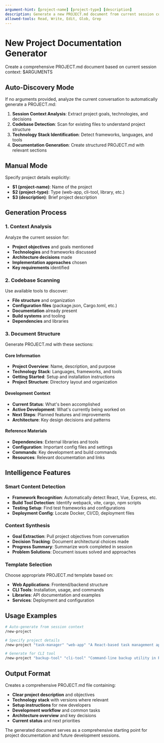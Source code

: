 ```yaml
---
argument-hint: [project-name] [project-type] [description]
description: Generate a new PROJECT.md document from current session context
allowed-tools: Read, Write, Edit, Glob, Grep
---
```


# New Project Documentation Generator

Create a comprehensive PROJECT.md document based on current session context: $ARGUMENTS

## Auto-Discovery Mode

If no arguments provided, analyze the current conversation to automatically generate a PROJECT.md:

1. **Session Context Analysis**: Extract project goals, technologies, and decisions
2. **Codebase Detection**: Scan for existing files to understand project structure
3. **Technology Stack Identification**: Detect frameworks, languages, and tools
4. **Documentation Generation**: Create structured PROJECT.md with relevant sections

## Manual Mode

Specify project details explicitly:

- **$1 (project-name)**: Name of the project
- **$2 (project-type)**: Type (web-app, cli-tool, library, etc.)
- **$3 (description)**: Brief project description

## Generation Process

### 1. Context Analysis

Analyze the current session for:
- **Project objectives** and goals mentioned
- **Technologies** and frameworks discussed
- **Architecture decisions** made
- **Implementation approaches** chosen
- **Key requirements** identified

### 2. Codebase Scanning

Use available tools to discover:
- **File structure** and organization
- **Configuration files** (package.json, Cargo.toml, etc.)
- **Documentation** already present
- **Build systems** and tooling
- **Dependencies** and libraries

### 3. Document Structure

Generate PROJECT.md with these sections:

#### Core Information
- **Project Overview**: Name, description, and purpose
- **Technology Stack**: Languages, frameworks, and tools
- **Getting Started**: Setup and installation instructions
- **Project Structure**: Directory layout and organization

#### Development Context
- **Current Status**: What's been accomplished
- **Active Development**: What's currently being worked on
- **Next Steps**: Planned features and improvements
- **Architecture**: Key design decisions and patterns

#### Reference Materials
- **Dependencies**: External libraries and tools
- **Configuration**: Important config files and settings
- **Commands**: Key development and build commands
- **Resources**: Relevant documentation and links

## Intelligence Features

### Smart Content Detection

- **Framework Recognition**: Automatically detect React, Vue, Express, etc.
- **Build Tool Detection**: Identify webpack, vite, cargo, npm scripts
- **Testing Setup**: Find test frameworks and configurations
- **Deployment Config**: Locate Docker, CI/CD, deployment files

### Context Synthesis

- **Goal Extraction**: Pull project objectives from conversation
- **Decision Tracking**: Document architectural choices made
- **Progress Summary**: Summarize work completed in session
- **Problem Solutions**: Document issues solved and approaches

### Template Selection

Choose appropriate PROJECT.md template based on:
- **Web Applications**: Frontend/backend structure
- **CLI Tools**: Installation, usage, and commands
- **Libraries**: API documentation and examples
- **Services**: Deployment and configuration

## Usage Examples

```bash
# Auto-generate from session context
/new-project

# Specify project details
/new-project "task-manager" "web-app" "A React-based task management application"

# Generate for CLI tool
/new-project "backup-tool" "cli-tool" "Command-line backup utility in Rust"
```

## Output Format

Creates a comprehensive PROJECT.md file containing:

- **Clear project description** and objectives
- **Technology stack** with versions where relevant
- **Setup instructions** for new developers
- **Development workflow** and common tasks
- **Architecture overview** and key decisions
- **Current status** and next priorities

The generated document serves as a comprehensive starting point for project documentation and future development sessions.